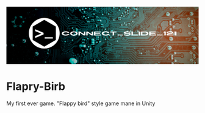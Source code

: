 ![alt text](https://github.com/Connectslide121/Flapry-Birb/blob/master/Connect_banner_github.png)

# Flapry-Birb

My first ever game. "Flappy bird" style game mane in Unity

